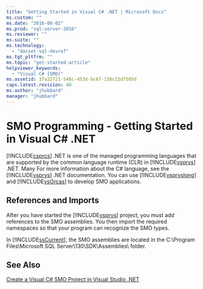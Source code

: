 ```yaml
---
title: "Getting Started in Visual C# .NET | Microsoft Docs"
ms.custom: ""
ms.date: "2016-08-02"
ms.prod: "sql-server-2016"
ms.reviewer: ""
ms.suite: ""
ms.technology: 
  - "docset-sql-devref"
ms.tgt_pltfrm: ""
ms.topic: "get-started-article"
helpviewer_keywords: 
  - "Visual C# [SMO]"
ms.assetid: 37a22721-546c-453d-bc6f-238c13d7505d
caps.latest.revision: 40
ms.author: "jhubbard"
manager: "jhubbard"
---
```

# SMO Programming - Getting Started in Visual C# .NET
  [!INCLUDE[csprcs](../../a9retired/includes/csprcs-md.md)] .NET is one of the managed programming languages that are supported by the common language runtime (CLR) in [!INCLUDE[vsprvs](../../a9retired/includes/vsprvs-md.md)] .NET. Many For more information about the C# language, see the [!INCLUDE[vsprvs](../../a9retired/includes/vsprvs-md.md)] .NET documentation. You can use [!INCLUDE[vsprvslong](../../relational-databases/server-management-objects-smo/includes/vsprvslong-md.md)] and [!INCLUDE[vsOrcas](../../relational-databases/server-management-objects-smo/includes/vsorcas-md.md)] to develop SMO applications.  
  
## References and Imports  
 After you have started the [!INCLUDE[vsprvs](../../a9retired/includes/vsprvs-md.md)] project, you must add references to the SMO assemblies. You then import the required namespaces so that your program can recognize the SMO types.  
  
 In [!INCLUDE[ssCurrent](../../a9notintoc/includes/sscurrent-md.md)], the SMO assemblies are located in the C:\Program Files\Microsoft SQL Server\130\SDK\Assemblies\ folder.  
  
## See Also  
 [Create a Visual C&#35; SMO Project in Visual Studio .NET](../../relational-databases/server-management-objects-smo/how-to-create-a-visual-csharp-smo-project-in-visual-studio-.net.md)  
  
  